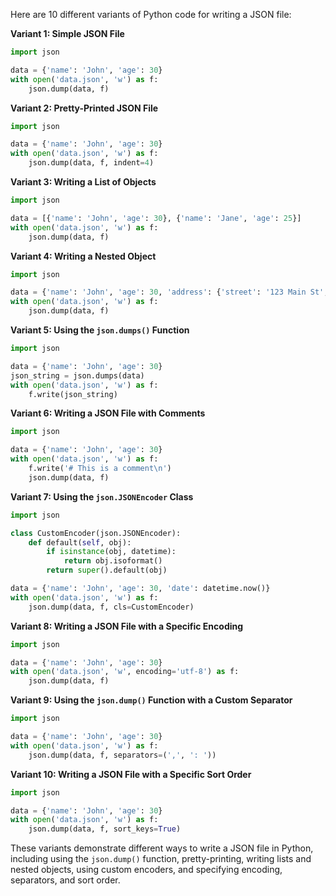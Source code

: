 Here are 10 different variants of Python code for writing a JSON file:

**Variant 1: Simple JSON File**
```python
import json

data = {'name': 'John', 'age': 30}
with open('data.json', 'w') as f:
    json.dump(data, f)
```

**Variant 2: Pretty-Printed JSON File**
```python
import json

data = {'name': 'John', 'age': 30}
with open('data.json', 'w') as f:
    json.dump(data, f, indent=4)
```

**Variant 3: Writing a List of Objects**
```python
import json

data = [{'name': 'John', 'age': 30}, {'name': 'Jane', 'age': 25}]
with open('data.json', 'w') as f:
    json.dump(data, f)
```

**Variant 4: Writing a Nested Object**
```python
import json

data = {'name': 'John', 'age': 30, 'address': {'street': '123 Main St', 'city': 'Anytown'}}
with open('data.json', 'w') as f:
    json.dump(data, f)
```

**Variant 5: Using the `json.dumps()` Function**
```python
import json

data = {'name': 'John', 'age': 30}
json_string = json.dumps(data)
with open('data.json', 'w') as f:
    f.write(json_string)
```

**Variant 6: Writing a JSON File with Comments**
```python
import json

data = {'name': 'John', 'age': 30}
with open('data.json', 'w') as f:
    f.write('# This is a comment\n')
    json.dump(data, f)
```

**Variant 7: Using the `json.JSONEncoder` Class**
```python
import json

class CustomEncoder(json.JSONEncoder):
    def default(self, obj):
        if isinstance(obj, datetime):
            return obj.isoformat()
        return super().default(obj)

data = {'name': 'John', 'age': 30, 'date': datetime.now()}
with open('data.json', 'w') as f:
    json.dump(data, f, cls=CustomEncoder)
```

**Variant 8: Writing a JSON File with a Specific Encoding**
```python
import json

data = {'name': 'John', 'age': 30}
with open('data.json', 'w', encoding='utf-8') as f:
    json.dump(data, f)
```

**Variant 9: Using the `json.dump()` Function with a Custom Separator**
```python
import json

data = {'name': 'John', 'age': 30}
with open('data.json', 'w') as f:
    json.dump(data, f, separators=(',', ': '))
```

**Variant 10: Writing a JSON File with a Specific Sort Order**
```python
import json

data = {'name': 'John', 'age': 30}
with open('data.json', 'w') as f:
    json.dump(data, f, sort_keys=True)
```

These variants demonstrate different ways to write a JSON file in Python, including using the `json.dump()` function, pretty-printing, writing lists and nested objects, using custom encoders, and specifying encoding, separators, and sort order.